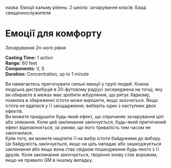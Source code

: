 назва: Емоції кальму рівень: 2 школа: зачарування класів: Бард священнослужителя

# Емоції для комфорту
_Зачарування 2n-ного рівня_

**Casting Time:** 1 action    
**Range:** 60 feet   
**Components:** V, S    
**Duration:** Concentration, up to 1 minute

Ви намагаєтесь пригнічувати сильні емоції у групі людей. Кожна людська дистрибуція в 20-футовому радіусі зосереджена на точці, яку ви обираєте в межах має зробити жбурляння, що рятує Харизму; помилка в збереженні істоти може вирішити, якщо захочеться. Якщо істота не вдалася у її заощадження, виберіть один з наступних двох ефектів.    
Ви можете придушити будь-який ефект, що спричиняє зачарування цілі або злякання. Коли цей заклинання закінчується, будь-який пригнічений ефект відновлюється, за умови, що його тривалість тим часом не закінчилася.   
Крім того, ви можете націлити її на вибір істоти байдужими до вибору. Ця байдужість закінчується, якщо на ціль нападає або зашкоджується заклинання або якщо вона стає свідком пошкодження будь-якого з її друзів. Коли заклинання закінчується, творіння знову стає ворожим, якщо не правило GM в іншому випадку. 